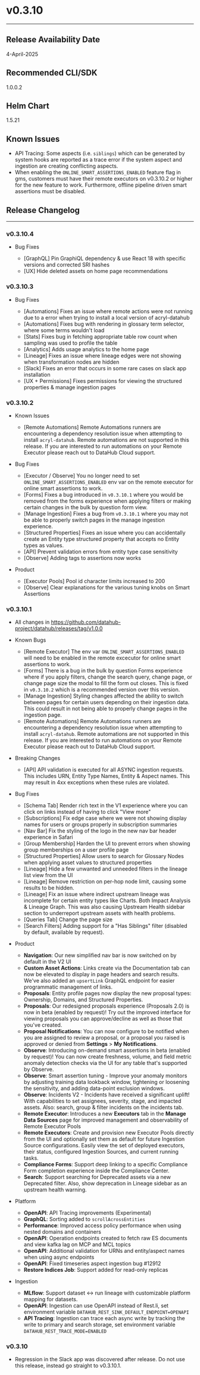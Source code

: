 # v0.3.10

---

## Release Availability Date

4-April-2025

## Recommended CLI/SDK

1.0.0.2

## Helm Chart

1.5.21

## Known Issues

- API Tracing: Some aspects (i.e. `siblings`) which can be generated by system hooks are reported as a trace error if the system aspect and ingestion are creating conflicting aspects.
- When enabling the `ONLINE_SMART_ASSERTIONS_ENABLED` feature flag in gms, customers must have their remote executors on v0.3.10.2 or higher for the new feature to work. Furthermore, offline pipeline driven smart assertions must be disabled.

## Release Changelog

---

### v0.3.10.4

- Bug Fixes

  - [GraphQL] Pin GraphiQL dependency & use React 18 with specific versions and corrected SRI hashes
  - [UX] Hide deleted assets on home page recommendations

### v0.3.10.3

- Bug Fixes

  - [Automations] Fixes an issue where remote actions were not running due to a error when trying to install a local version of acryl-datahub
  - [Automations] Fixes bug with rendering in glossary term selector, where some terms wouldn't load
  - [Stats] Fixes bug in fetching appropriate table row count when sampling was used to profile the table
  - [Analytics] Adds usage analytics to the home page
  - [Lineage] Fixes an issue where lineage edges were not showing when transformation nodes are hidden
  - [Slack] Fixes an error that occurs in some rare cases on slack app installation
  - [UX + Permissions] Fixes permissions for viewing the structured properties & manage ingestion pages

### v0.3.10.2

- Known Issues

  - [Remote Automations] Remote Automations runners are encountering a dependency resolution issue when attempting to install `acryl-datahub`. Remote automations are not supported in this release. If you are interested to run automations on your Remote Executor please reach out to DataHub Cloud support.

- Bug Fixes
  - [Executor / Observe] You no longer need to set `ONLINE_SMART_ASSERTIONS_ENABLED` env var on the remote executor for online smart assertions to work.
  - [Forms] Fixes a bug introduced in `v0.3.10.1` where you would be removed from the forms experience when applying filters or making certain changes in the bulk by question form view.
  - [Manage Ingestion] Fixes a bug from `v0.3.10.1` where you may not be able to properly switch pages in the manage ingestion experience.
  - [Structured Properties] Fixes an issue where you can accidentally create an Entity type structured property that accepts no Entity types as values.
  - [API] Prevent validation errors from entity type case sensitivity
  - [Observe] Adding tags to assertions now works
- Product
  - [Executor Pools] Pool id character limits increased to 200
  - [Observe] Clear explanations for the various tuning knobs on Smart Assertions

### v0.3.10.1

- All changes in https://github.com/datahub-project/datahub/releases/tag/v1.0.0

- Known Bugs
  - [Remote Executor] The env var `ONLINE_SMART_ASSERTIONS_ENABLED` will need to be enabled in the remote excecutor for online smart assertions to work.
  - [Forms] There is a bug in the bulk by question Forms experience where if you apply filters, change the search query, change page, or change page size the modal to fill the form out closes. This is fixed in `v0.3.10.2` which is a recommended version over this version.
  - [Manage Ingestion] Styling changes affected the ability to switch between pages for certain users depending on their ingestion data. This could result in not being able to properly change pages in the ingestion page.
  - [Remote Automations] Remote Automations runners are encountering a dependency resolution issue when attempting to install `acryl-datahub`. Remote automations are not supported in this release. If you are interested to run automations on your Remote Executor please reach out to DataHub Cloud support.

- Breaking Changes

  - [API] API validation is executed for all ASYNC ingestion requests. This includes URN, Entity Type Names, Entity & Aspect names. This may result in 4xx exceptions when these rules
    are violated.

- Bug Fixes

  - [Schema Tab] Render rich text in the V1 experience where you can click on links instead of having to click "View more"
  - [Subscriptions] Fix edge case where we were not showing display names for users or groups properly in subscription summaries
  - [Nav Bar] Fix the styling of the logo in the new nav bar header experience in Safari
  - [Group Membership] Harden the UI to prevent errors when showing group memberships on a user profile page
  - [Structured Properties] Allow users to search for Glossary Nodes when applying asset values to structured properties
  - [Lineage] Hide a few unwanted and unneeded filters in the lineage list view from the UI
  - [Lineage] Remove restriction on per-hop node limit, causing some results to be hidden.
  - [Lineage] Fix an issue where indirect upstream lineage was incomplete for certain entity types like Charts. Both Impact Analysis & Lineage Graph. This was also causing Upstream Health sidebar section to underreport upstream assets with health problems.
  - [Queries Tab] Change the page size
  - [Search Filters] Adding support for a "Has Siblings" filter (disabled by default, available by request).

- Product

  - **Navigation**: Our new simplified nav bar is now switched on by default in the V2 UI
  - **Custom Asset Actions**: Links create via the Documentation tab can now be elevated to display in page headers and search results. We've also added an `upsertLink` GraphQL endpoint for easier programmatic management of links.
  - **Proposals**: Entity profile pages now display the new proposal types: Ownership, Domains, and Structured Properties.
  - **Proposals**: Our redesigned proposals experience (Proposals 2.0) is now in beta (enabled by request)! Try out the improved interface for viewing proposals you can approve/decline as well as those that you've created.
  - **Proposal Notifications**: You can now configure to be notified when you are assigned to review a proposal, or a proposal you raised is approved or denied from **Settings** > **My Notifications**.
  - **Observe**: Introducing on-demand smart assertions in beta (enabled by request)! You can now create freshness, volume, and field metric anomaly detection checks via the UI for any table that's supported by Observe.
  - **Observe**: Smart assertion tuning - Improve your anomaly monitors by adjusting training data lookback window, tightening or loosening the sensitivity, and adding data-point exclusion windows.
  - **Observe**: Incidents V2 - Incidents have received a significant uplift! With capabilities to set assignees, severity, stage, and impacted assets. Also: search, group & filter incidents on the incidents tab.
  - **Remote Executor**: Introduces a new **Executors** tab in the **Manage Data Sources** page for improved management and observability of Remote Executor Pools
  - **Remote Executors**: Create and provision new Executor Pools directly from the UI and optionally set them as default for future Ingestion Source configurations. Easily view the set of deployed executors, their status, configured Ingestion Sources, and current running tasks.
  - **Compliance Forms**: Support deep linking to a specific Compliance Form completion experience inside the Compliance Center.
  - **Search**: Support searching for Deprecated assets via a new Deprecated filter. Also, show deprecation in Lineage sidebar as an upstream health warning.

- Platform

  - **OpenAPI**: API Tracing improvements (Experimental)
  - **GraphQL**: Sorting added to `scrollAcrossEntities`
  - **Performance**: Improved access policy performance when using nested domains and containers
  - **OpenAPI**: Operation endpoints created to fetch raw ES documents and view kafka lag on MCP and MCL topics
  - **OpenAPI**: Additional validation for URNs and entity/aspect names when using async endpoints
  - **OpenAPI**: Fixed timeseries aspect ingestion bug #12912
  - **Restore Indices Job**: Support added for read-only replicas

- Ingestion
  - **MLflow**: Support dataset ↔ run lineage with customizable platform mapping for datasets.
  - **OpenAPI**: Ingestion can use OpenAPI instead of Rest.li, set environment variable `DATAHUB_REST_SINK_DEFAULT_ENDPOINT=OPENAPI`
  - **API Tracing**: Ingestion can trace each async write by tracking the write to primary and search storage, set environment variable `DATAHUB_REST_TRACE_MODE=ENABLED`

### v0.3.10

- Regression in the Slack app was discovered after release. Do not use this release, instead go straight to v0.3.10.1.

